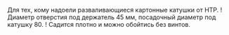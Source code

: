 Для тех, кому надоели разваливающиеся картонные катушки от HTP.
! Диаметр отверстия под держатель 45 мм, посадочный диаметр под катушку 80.
! Садится плотно и можно обойтись без винтов.
